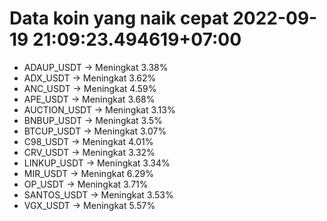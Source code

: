 # Data koin yang naik cepat 2022-09-19 21:09:23.494619+07:00

* ADAUP_USDT -> Meningkat 3.38%
* ADX_USDT -> Meningkat 3.62%
* ANC_USDT -> Meningkat 4.59%
* APE_USDT -> Meningkat 3.68%
* AUCTION_USDT -> Meningkat 3.13%
* BNBUP_USDT -> Meningkat 3.5%
* BTCUP_USDT -> Meningkat 3.07%
* C98_USDT -> Meningkat 4.01%
* CRV_USDT -> Meningkat 3.32%
* LINKUP_USDT -> Meningkat 3.34%
* MIR_USDT -> Meningkat 6.29%
* OP_USDT -> Meningkat 3.71%
* SANTOS_USDT -> Meningkat 3.53%
* VGX_USDT -> Meningkat 5.57%
